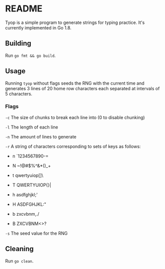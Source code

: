 # README

Tyop is a simple program to generate strings for typing practice. It's currently implemented in Go 1.8.

## Building

Run `go fmt && go build`.

## Usage

Running `tyop` without flags seeds the RNG with the current time and generates 3 lines of 20 home row characters each separated at intervals of 5 characters.

### Flags

`-c` The size of chunks to break each line into (0 to disable chunking)

`-l` The length of each line

`-n` The amount of lines to generate

`-r` A string of characters corresponding to sets of keys as follows:

* n `1234567890-=

* N ~!@#$%^&*()_+

* t qwertyuiop[]\

* T QWERTYUIOP{}|

* h asdfghjkl;'

* H ASDFGHJKL:"

* b zxcvbnm,./

* B ZXCVBNM<>?

`-s` The seed value for the RNG


## Cleaning

Run `go clean`.
